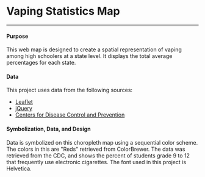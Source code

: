 # Vaping Statistics Map
-----
#### Purpose
This web map is designed to create a spatial representation of vaping among high schoolers at a state level. It displays the total average percentages for each state.
#### Data
This project uses data from the following sources:
- [Leaflet](https://leafletjs.com/)
- [jQuery](https://jquery.com/)
- [Centers for Disease Control and Prevention](https://nccd.cdc.gov/youthonline/App/Results.aspx)
#### Symbolization, Data, and Design
Data is symbolized on this choropleth map using a sequential color scheme. The colors in this are "Reds" retrieved from ColorBrewer. The data was retrieved from the CDC, and shows the percent of students grade 9 to 12 that frequently use electronic cigarettes. The font used in this project is Helvetica.